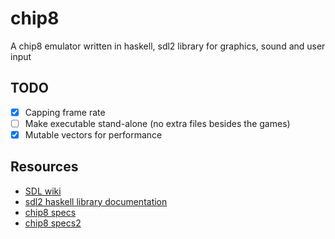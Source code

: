 # chip8

A chip8 emulator written in haskell, sdl2 library for graphics, sound and user input

## TODO
 - [x] Capping frame rate
 - [ ] Make executable stand-alone (no extra files besides the games)
 - [x] Mutable vectors for performance

## Resources
 - [SDL wiki](https://wiki.libsdl.org/)
 - [sdl2 haskell library documentation](https://hackage.haskell.org/package/sdl2-2.5.0.0)
 - [chip8 specs](http://devernay.free.fr/hacks/chip8/C8TECH10.HTM)
 - [chip8 specs2](http://chip8.sourceforge.net/chip8-1.1.pdf)
